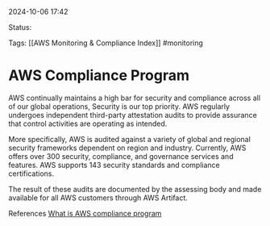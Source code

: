 2024-10-06 17:42

Status:

Tags:
[[AWS Monitoring & Compliance Index]]
#monitoring
# AWS Compliance Program

AWS continually maintains a high bar for security and compliance across all of our global operations, Security is our top priority. AWS regularly undergoes independent third-party attestation audits to provide assurance that control activities are operating as intended.

More specifically, AWS is audited against a variety of global and regional security frameworks dependent on region and industry. Currently, AWS offers over 300 security, compliance, and governance services and features. AWS supports 143 security standards and compliance certifications.

The result of these audits are documented by the assessing body and made available for all AWS customers through AWS Artifact.


References 
[What is AWS compliance program](https://docs.aws.amazon.com/whitepapers/latest/navigating-gdpr-compliance/aws-compliance-program.html)